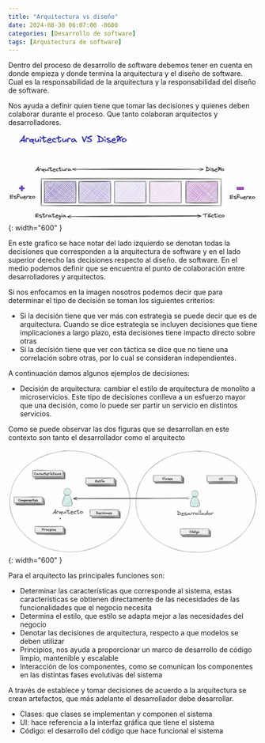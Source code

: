 ```yaml
---
title: "Arquitectura vs diseño"
date: 2024-08-30 06:07:00 -0600
categories: [Desarrollo de software]
tags: [Arquitectura de software]
---
```


Dentro del proceso de desarrollo de software debemos tener en cuenta en donde empieza y donde termina la arquitectura y el diseño de software. Cual es la responsabilidad de la arquitectura y la responsabilidad del diseño de software. 

Nos ayuda a definir quien tiene que tomar las decisiones y quienes deben colaborar durante el proceso. Que tanto colaboran arquitectos y desarrolladores.

![alt text](/assets/arq-013.png){: width="600" }

En este grafico se hace notar del lado izquierdo se denotan todas la decisiones que corresponden a la arquitectura de software y en el lado superior derecho las decisiones respecto al diseño. de software. En el medio podemos definir que se encuentra el punto de colaboración entre desarrolladores y arquitectos.

Si nos enfocamos en la imagen nosotros podemos decir que para determinar el tipo de decisión se toman los siguientes criterios:

- Si la decisión tiene que ver más con estrategia se puede decir que es de arquitectura. Cuando se dice estrategia se incluyen decisiones que tiene implicaciones a largo plazo, esta decisiones tiene impacto directo sobre otras
- Si la decisión tiene que ver con táctica se dice que no tiene una correlación sobre otras, por lo cual se consideran independientes.

A continuación damos algunos ejemplos de decisiones:

- Decisión de arquitectura: cambiar el estilo de arquitectura de monolito a microservicios. Este tipo de decisiones conlleva a un esfuerzo mayor que una decisión, como lo puede ser partir un servicio en distintos servicios.

Como se puede observar las dos figuras que se desarrollan en este contexto son tanto el desarrollador como el arquitecto

![alt text](/assets/arq-014.png){: width="600" }

Para el arquitecto las principales funciones son:

- Determinar las características que corresponde al sistema, estas características se obtienen directamente de las necesidades de las funcionalidades que el negocio necesita
- Determina el estilo, que estilo se adapta mejor a las necesidades del negocio
- Denotar las decisiones de arquitectura, respecto a que modelos se deben utilizar
- Principios, nos ayuda a proporcionar un marco de desarrollo de código limpio, mantenible y escalable
- Interacción de los componentes, como se comunican los componentes en las distintas fases evolutivas del sistema

A través de establece y tomar decisiones de acuerdo a la arquitectura se crean artefactos, que más adelante el desarrollador debe desarrollar.

- Clases: que clases se implementan y componen el sistema
- UI: hace referencia a la interfaz gráfica que tiene el sistema
- Código: el desarrollo del código que hace funcional el sistema






